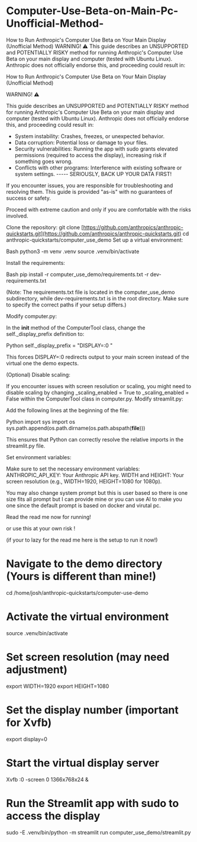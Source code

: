 # Computer-Use-Beta-on-Main-Pc-Unofficial-Method-
How to Run Anthropic's Computer Use Beta on Your Main Display (Unofficial Method)  WARNING! ⚠️  This guide describes an UNSUPPORTED and POTENTIALLY RISKY method for running Anthropic's Computer Use Beta on your main display and computer (tested with Ubuntu Linux).  Anthropic does not officially endorse this, and proceeding could result in:


How to Run Anthropic's Computer Use Beta on Your Main Display (Unofficial Method)

WARNING! ⚠️

This guide describes an UNSUPPORTED and POTENTIALLY RISKY method for running Anthropic's Computer Use Beta on your main display and computer (tested with Ubuntu Linux).  Anthropic does not officially endorse this, and proceeding could result in:

- System instability: Crashes, freezes, or unexpected behavior.
- Data corruption: Potential loss or damage to your files.
- Security vulnerabilities: Running the app with sudo grants elevated permissions (required to access the display), increasing risk if something goes wrong.
- Conflicts with other programs: Interference with existing software or system settings.
----- SERIOUSLY, BACK UP YOUR DATA FIRST!

If you encounter issues, you are responsible for troubleshooting and resolving them. This guide is provided "as-is" with no guarantees of success or safety.

Proceed with extreme caution and only if you are comfortable with the risks involved.



Clone the repository:
   git clone [https://github.com/anthropics/anthropic-quickstarts.git](https://github.com/anthropics/anthropic-quickstarts.git)
   cd anthropic-quickstarts/computer_use_demo
Set up a virtual environment:

Bash
python3 -m venv .venv
source .venv/bin/activate


Install the requirements:

Bash
pip install -r computer_use_demo/requirements.txt -r dev-requirements.txt


(Note: The requirements.txt file is located in the computer_use_demo subdirectory, while dev-requirements.txt is in the root directory. Make sure to specify the correct paths if your setup differs.)

Modify computer.py:

In the __init__ method of the ComputerTool class, change the self._display_prefix definition to:

Python
self._display_prefix = "DISPLAY=:0 "


This forces DISPLAY=:0 redirects output to your main screen instead of the virtual one the demo expects.

(Optional) Disable scaling:

If you encounter issues with screen resolution or scaling, you might need to disable scaling by changing _scaling_enabled = True to _scaling_enabled = False within the ComputerTool class in computer.py.
Modify streamlit.py:

Add the following lines at the beginning of the file:

Python
import sys
import os
sys.path.append(os.path.dirname(os.path.abspath(__file__)))


This ensures that Python can correctly resolve the relative imports in the streamlit.py file.

Set environment variables:

Make sure to set the necessary environment variables:
ANTHROPIC_API_KEY: Your Anthropic API key.
WIDTH and HEIGHT: Your screen resolution (e.g., WIDTH=1920, HEIGHT=1080 for 1080p).


You may also change system prompt but this is user based so there is one size fits all prompt but I can provide mine or you can use AI to make you one since the default prompt is based on docker and virutal pc.

Read the read me now for running!

or use this at your own risk !

(if your to lazy for the read me here is the setup to run it now!)

# Navigate to the demo directory (Yours is different than mine!)
cd /home/josh/anthropic-quickstarts/computer-use-demo 

# Activate the virtual environment
source .venv/bin/activate 

# Set screen resolution (may need adjustment)
export WIDTH=1920
export HEIGHT=1080

# Set the display number (important for Xvfb)
export display=0 

# Start the virtual display server
Xvfb :0 -screen 0 1366x768x24 &

# Run the Streamlit app with sudo to access the display
sudo -E .venv/bin/python -m streamlit run computer_use_demo/streamlit.py 
